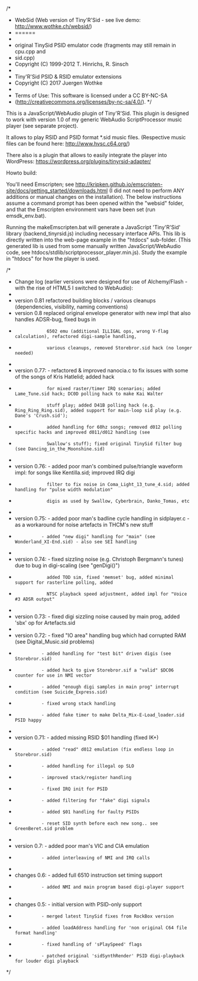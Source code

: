 /*
* WebSid (Web version of Tiny'R'Sid - see live demo: http://www.wothke.ch/websid/)
* ======
*
* original TinySid PSID emulator code (fragments may still remain in cpu.cpp and 
* sid.cpp)
*	Copyright (C) 1999-2012 T. Hinrichs, R. Sinsch
*
* Tiny'R'Sid PSID & RSID emulator extensions
*   Copyright (C) 2017 Juergen Wothke 
*
* Terms of Use: This software is licensed under a CC BY-NC-SA 
* (http://creativecommons.org/licenses/by-nc-sa/4.0/).
*/


This is a JavaScript/WebAudio plugin of Tiny'R'Sid. This plugin is designed to work with version 1.0 of my 
generic WebAudio ScriptProcessor music player (see separate project). 

It allows to play RSID and PSID format *.sid music files. (Respective music files can be found here: http://www.hvsc.c64.org/)

There also is a plugin that allows to easily integrate the player into WordPress: https://wordpress.org/plugins/tinyrsid-adapter/

Howto build:

You'll need Emscripten; see http://kripken.github.io/emscripten-site/docs/getting_started/downloads.html (I did not 
need to perform ANY additions or manual changes on the installation). The below instructions assume a command prompt has been 
opened within the "websid" folder, and that the Emscripten environment vars have been set (run emsdk_env.bat).

Running the makeEmscripten.bat will generate a JavaScript 'Tiny'R'Sid' library (backend_tinyrsid.js) including 
necessary interface APIs. This lib is directly written into the web-page example in the "htdocs" sub-folder. (This 
generated lib is used from some manually written JavaScript/WebAudio code, see htdocs/stdlib/scriptprocessor_player.min.js). 
Study the example in "htdocs" for how the player is used.




/*
 * Change log (earlier versions were designed for use of Alchemy/Flash - with the rise of HTML5 I switched to WebAudio):
 *
 * version 0.81    refactored building blocks / various cleanups (dependencies, visibility, naming conventions)
 * version 0.8     replaced original envelope generator with new impl that also handles ADSR-bug, fixed bugs in 
 *                 6502 emu (additional ILLIGAL ops, wrong V-flag calculation), refactored digi-sample handling, 
 *                 various cleanups, removed Storebror.sid hack (no longer needed)
 *
 * version 0.77: - refactored & improved nanocia.c to fix issues with some of the songs of Kris Hatlelid; added hack  
 *                 for mixed raster/timer IRQ scenarios; added Lame_Tune.sid hack; DC0D polling hack to make Kai Walter 
 *                 stuff play; added D41B polling hack (e.g. Ring_Ring_Ring.sid), added support for main-loop sid play (e.g. Dane's 'Crush.sid');
 *                 added handling for 60hz songs; removed d012 polling specific hacks and improved d011/d012 handling (see 
 *                 Swallow's stuff); fixed original TinySid filter bug (see Dancing_in_the_Moonshine.sid)
 *
 * version 0.76: - added poor man's combined pulse/triangle waveform impl: for songs like Kentilla.sid; improved IRQ digi 
 *                 filter to fix noise in Coma_Light_13_tune_4.sid; added handling for "pulse width modulation" 
 *                 digis as used by Swallow, Cyberbrain, Danko_Tomas, etc
 *
 * version 0.75: - added poor man's badline cycle handling in sidplayer.c - as a workaround for noise artefacts in THCM's new stuff
 *               - added "new digi" handling for "main" (see Wonderland_XI-End.sid) - also see SEI handling
 *
 * version 0.74: - fixed sizzling noise (e.g. Christoph Bergmann's tunes) due to bug in digi-scaling (see "genDigi()")
 *				   added TOD sim, fixed 'memset' bug, added minimal support for rasterline polling, added 
 *                 NTSC playback speed adjustment, added impl for "Voice #3 ADSR output"
 *
 * version 0.73: - fixed digi sizzling noise caused by main prog, added 'sbx' op for Artefacts.sid
 *
 * version 0.72: - fixed "IO area" handling bug which had corrupted RAM (see Digital_Music.sid problems)
 *				 - added handling for "test bit" driven digis (see Storebror.sid)
 *				 - added hack to give Storebror.sif a "valid" $DC06 counter for use in NMI vector
 *				 - added "enough digi samples in main prog" interrupt condition (see Suicide_Express.sid)
 *				 - fixed wrong stack handling
 *				 - added fake timer to make Delta_Mix-E-Load_loader.sid PSID happy 
 *
 * version 0.71: - added missing RSID $01 handling (fixed IK+)
 *               - added "read" d012 emulation (fix endless loop in Storebror.sid)
 *			 	 - added handling for illegal op SLO
 *				 - improved stack/register handling
 *				 - fixed IRQ init for PSID
 *				 - added filtering for "fake" digi signals
 *				 - added $01 handling for faulty PSIDs
 *				 - reset SID synth before each new song.. see GreenBeret.sid problem
 *
 * version 0.7:  - added poor man's VIC and CIA emulation
 *               - added interleaving of NMI and IRQ calls
 *
 * changes 0.6:  - added full 6510 instruction set timing support
 *               - added NMI and main program based digi-player support
 *
 * changes 0.5:  - initial version with PSID-only support
 *               - merged latest TinySid fixes from RockBox version
 *               - added loadAddress handling for 'non original C64 file format handling'
 *               - fixed handling of 'sPlaySpeed' flags
 *               - patched original 'sidSynthRender' PSID digi-playback for louder digi playback			
 */
